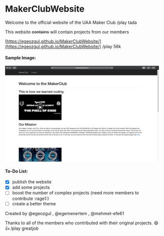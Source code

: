 # MakerClubWebsite

Welcome to the official website of the UAA Maker Club
/play tada

This website ~~contains~~ will contain projects from our members

[https://egeozgul.github.io/MakerClubWebsite/](https://egeozgul.github.io/MakerClubWebsite/)
/play 56k

#### Sample Image:
![sample](/images/webpage.png)

#### To-Do List:
- [x] publish the website
- [x] add some projects
- [ ] boost the number of complex projects (need more members to contribute :rage1:)
- [ ] create a better theme

Created by @egeozgul , @egemenertem , @mehmet-efe61

Thanks to all of the members who contributed with their original projects. :smile: :+1:
/play greatjob
